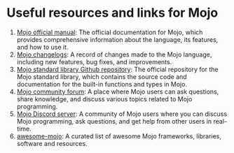 # Useful resources and links for Mojo

1. [Mojo official manual](https://docs.modular.com/mojo/manual/get-started/): The official documentation for Mojo, which provides comprehensive information about the language, its features, and how to use it.
1. [Mojo changelogs](https://docs.modular.com/mojo/changelog): A record of changes made to the Mojo language, including new features, bug fixes, and improvements.
1. [Mojo standard library Github repository](https://github.com/modular/modular): The official repository for the Mojo standard library, which contains the source code and documentation for the built-in functions and types in Mojo.
1. [Mojo community forum](https://forum.modular.com/): A place where Mojo users can ask questions, share knowledge, and discuss various topics related to Mojo programming.
1. [Mojo Discord server](https://discord.gg/m4uBMDNv): A community of Mojo users where you can discuss Mojo programming, ask questions, and get help from other users in real-time.
1. [awesome-mojo](https://github.com/mojicians/awesome-mojo): A curated list of awesome Mojo frameworks, libraries, software and resources.
